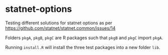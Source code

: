 # statnet-options

Testing different solutions for statnet options as per https://github.com/statnet/statnet.common/issues/14

Folders `pkgA`, `pkgB`, `pkgC` are R packages such that `pkgB` and `pkgC` import `pkgA`.

Running `install.R` will install the three test packages into a new folder `lib`.